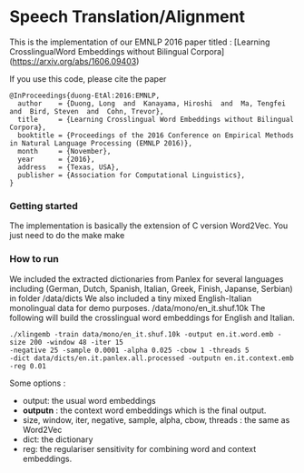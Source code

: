 # Speech Translation/Alignment
This is the implementation of our EMNLP 2016 paper titled : 
[Learning CrosslingualWord Embeddings without Bilingual Corpora] (https://arxiv.org/abs/1606.09403)

If you use  this code, please cite the paper 

```
@InProceedings{duong-EtAl:2016:EMNLP,
  author    = {Duong, Long  and  Kanayama, Hiroshi  and  Ma, Tengfei  and  Bird, Steven  and  Cohn, Trevor},
  title     = {Learning Crosslingual Word Embeddings without Bilingual Corpora},
  booktitle = {Proceedings of the 2016 Conference on Empirical Methods in Natural Language Processing (EMNLP 2016)},
  month     = {November},
  year      = {2016},
  address   = {Texas, USA},
  publisher = {Association for Computational Linguistics},
}
```
### Getting started
The implementation is basically the extension of C version Word2Vec. You just need to do the make 
    make

### How to run  
We included the extracted dictionaries from Panlex for several languages including (German, Dutch, Spanish, Italian, Greek, Finish, Japanse, Serbian) in folder 
    /data/dicts 
We also included a tiny mixed English-Italian monolingual data for demo purposes. 
   /data/mono/en_it.shuf.10k
The following will build the crosslingual word embeddings for English and Italian. 
```
./xlingemb -train data/mono/en_it.shuf.10k -output en.it.word.emb -size 200 -window 48 -iter 15 
-negative 25 -sample 0.0001 -alpha 0.025 -cbow 1 -threads 5 
-dict data/dicts/en.it.panlex.all.processed -outputn en.it.context.emb -reg 0.01
```
Some options :
- output: the usual word embeddings 
- <b>outputn</b> : the context word embeddings which is the final output.
- size, window, iter, negative, sample, alpha, cbow, threads : the same as Word2Vec
- dict: the dictionary 
- reg: the regulariser sensitivity for combining word and context embeddings. 

